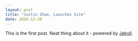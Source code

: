 ```yaml
---
layout: post
title: "Justin Zhao, Launches Site"
date: 2016-12-20
---
```


This is the first post. Neat thing about it - powered by [Jekyll](http://jekyllrb.com).
